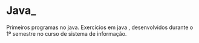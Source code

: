 # Java_
Primeiros programas no java.
Exercícios em java , desenvolvidos durante o 1º semestre no curso de sistema de informação.
